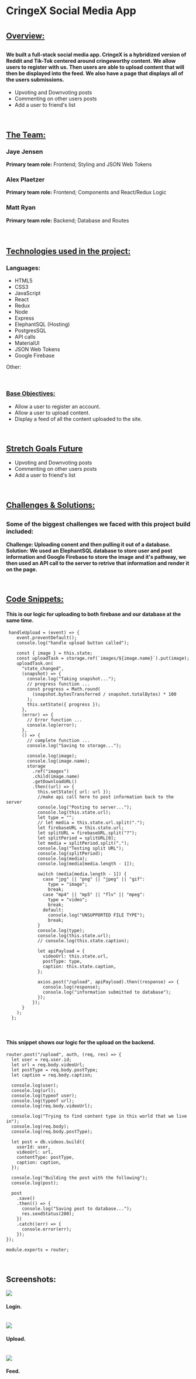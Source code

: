 <h1>CringeX Social Media App<h1>

<h2><u>Overview:</u><h2>
<h4>We built a full-stack social media app. CringeX is a hybridized version of Reddit and Tik-Tok centered around cringeworthy content. We allow users to register with us. Then users are able to upload content that will then be displayed into the feed. We also have a page that displays all of the users submissions.</h4>

<ul>
<li>Upvoting and Downvoting posts</li>
<li>Commenting on other users posts</li>
<li>Add a user to friend's list</li>
</ul>

</br>

<h2><u>The Team:</u></h2>

<h3>Jaye Jensen</h3>
<b>Primary team role:</b> Frontend; Styling and JSON Web Tokens
</br>

<h3>Alex Plaetzer</h3>
<b>Primary team role:</b> Frontend; Components and React/Redux Logic
</br>

<h3>Matt Ryan</h3>

<b>Primary team role:</b> Backend; Database and Routes
</br>
</br>
</br>

<h2><u>Technologies used in the project:</u></h3>
<h3>Languages:</h3>
<ul>
    <li>HTML5</li>
    <li>CSS3</li>
    <li>JavaScript</li>
    <li>React</li>
    <li>Redux</li>
    <li>Node</li>
    <li>Express</li>
    <li>ElephantSQL (Hosting)</li>
    <li>PostgresSQL</li>
    <li>API calls</li>
    <li>MaterialUI</li>
    <li>JSON Web Tokens</li>
    <li>Google Firebase</li>

</ul>

Other:

</br>

<h3><u>Base Objectives:</u></h3>
<ul>
    <li>Allow a user to register an account.</li>
    <li>Allow a user to upload content. </li>
    <li>Display a feed of all the content uploaded to the site. </li>
</ul>

</br>

<h2><u>Stretch Goals Future</u></h2>
<ul>
<li>Upvoting and Downvoting posts</li>
<li>Commenting on other users posts</li>
<li>Add a user to friend's list</li>
</ul>

</br>

<h2><u>Challenges & Solutions:</u><h2>
<h3>Some of the biggest challenges we faced with this project build included:</h2>

<b>Challenge: Uploading conent and then pulling it out of a database.</b>
<br>
<b>Solution: We used an ElephantSQL database to store user and post information and Google Firebase to store the image and it's pathway, we then used an API call to the server to retrive that information and render it on the page.</b>

</br>

<h2><u>Code Snippets:</u></h2>

<h4>This is our logic for uploading to both firebase and our database at the same time.</h4>

```
 handleUpload = (event) => {
    event.preventDefault();
    console.log("handle upload button called");

    const { image } = this.state;
    const uploadTask = storage.ref(`images/${image.name}`).put(image);
    uploadTask.on(
      "state_changed",
      (snapshot) => {
        console.log("Taking snapshot...");
        // progress function ...
        const progress = Math.round(
          (snapshot.bytesTransferred / snapshot.totalBytes) * 100
        );
        this.setState({ progress });
      },
      (error) => {
        // Error function ...
        console.log(error);
      },
      () => {
        // complete function ...
        console.log("Saving to storage...");

        console.log(image);
        console.log(image.name);
        storage
          .ref("images")
          .child(image.name)
          .getDownloadURL()
          .then((url) => {
            this.setState({ url: url });
            //make api call here to post information back to the server
            console.log("Posting to server...");
            console.log(this.state.url);
            let type = "";
            // let media = this.state.url.split(".");
            let firebaseURL = this.state.url;
            let splitURL = firebaseURL.split("?");
            let splitPeriod = splitURL[0];
            let media = splitPeriod.split(".");
            console.log("Testing split URL");
            console.log(splitPeriod);
            console.log(media);
            console.log(media[media.length - 1]);

            switch (media[media.length - 1]) {
              case "jpg" || "png" || "jpeg" || "gif":
                type = "image";
                break;
              case "mp4" || "mp5" || "flv" || "mpeg":
                type = "video";
                break;
              default:
                console.log("UNSUPPORTED FILE TYPE");
                break;
            }
            console.log(type);
            console.log(this.state.url);
            // console.log(this.state.caption);

            let apiPayload = {
              videoUrl: this.state.url,
              postType: type,
              caption: this.state.caption,
            };

            axios.post("/upload", apiPayload).then((response) => {
              console.log(response);
              console.log("information submitted to database");
            });
          });
      }
    );
  };

```

<br/>

<h4>This snippet shows our logic for the upload on the backend.</h4>

```
router.post("/upload", auth, (req, res) => {
  let user = req.user.id;
  let url = req.body.videoUrl;
  let postType = req.body.postType;
  let caption = req.body.caption;

  console.log(user);
  console.log(url);
  console.log(typeof user);
  console.log(typeof url);
  console.log(req.body.videoUrl);

  console.log("Trying to find content type in this world that we live in");
  console.log(req.body);
  console.log(req.body.postType);

  let post = db.videos.build({
    userId: user,
    videoUrl: url,
    contentType: postType,
    caption: caption,
  });

  console.log("Building the post with the following");
  console.log(post);

  post
    .save()
    .then(() => {
      console.log("Saving post to database...");
      res.sendStatus(200);
    })
    .catch((err) => {
      console.error(err);
    });
});

module.exports = router;

```

</br>

<h2>Screenshots:</h2>
<img src="/src/images/CringeXLogin.png" >
<h4>Login.</h4>
<br />
<img src="/src/images/CringeXUpload.png" >
<h4>Upload.</h4>
<br />
<img src="src/images/CringeXFeed.png" >
<h4>Feed.</h4>
